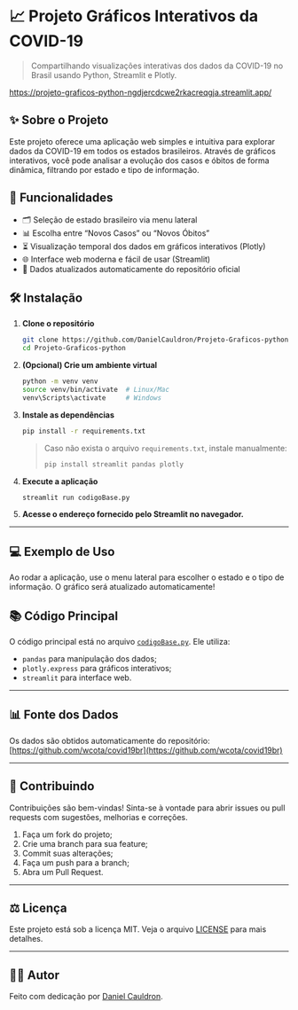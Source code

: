 
# 📈 Projeto Gráficos Interativos da COVID-19

> Compartilhando visualizações interativas dos dados da COVID-19 no Brasil usando Python, Streamlit e Plotly.

https://projeto-graficos-python-ngdjercdcwe2rkacreqgja.streamlit.app/

## ✨ Sobre o Projeto

Este projeto oferece uma aplicação web simples e intuitiva para explorar dados da COVID-19 em todos os estados brasileiros. Através de gráficos interativos, você pode analisar a evolução dos casos e óbitos de forma dinâmica, filtrando por estado e tipo de informação.

## 🚀 Funcionalidades

- 🗂️ Seleção de estado brasileiro via menu lateral
- 📊 Escolha entre “Novos Casos” ou “Novos Óbitos”
- ⏳ Visualização temporal dos dados em gráficos interativos (Plotly)
- 🌐 Interface web moderna e fácil de usar (Streamlit)
- 🔄 Dados atualizados automaticamente do repositório oficial

## 🛠️ Instalação

1. **Clone o repositório**
   ```bash
   git clone https://github.com/DanielCauldron/Projeto-Graficos-python.git
   cd Projeto-Graficos-python
   ```

2. **(Opcional) Crie um ambiente virtual**
   ```bash
   python -m venv venv
   source venv/bin/activate  # Linux/Mac
   venv\Scripts\activate     # Windows
   ```

3. **Instale as dependências**
   ```bash
   pip install -r requirements.txt
   ```
   > Caso não exista o arquivo `requirements.txt`, instale manualmente:
   > ```bash
   > pip install streamlit pandas plotly
   > ```

4. **Execute a aplicação**
   ```bash
   streamlit run codigoBase.py
   ```

5. **Acesse o endereço fornecido pelo Streamlit no navegador.**

---

## 💻 Exemplo de Uso

Ao rodar a aplicação, use o menu lateral para escolher o estado e o tipo de informação. O gráfico será atualizado automaticamente!

## 📚 Código Principal

O código principal está no arquivo [`codigoBase.py`](codigoBase.py). Ele utiliza:
- `pandas` para manipulação dos dados;
- `plotly.express` para gráficos interativos;
- `streamlit` para interface web.

---

## 📊 Fonte dos Dados

Os dados são obtidos automaticamente do repositório:
[https://github.com/wcota/covid19br](https://github.com/wcota/covid19br)

---

## 🤝 Contribuindo

Contribuições são bem-vindas! Sinta-se à vontade para abrir issues ou pull requests com sugestões, melhorias e correções.

1. Faça um fork do projeto;
2. Crie uma branch para sua feature;
3. Commit suas alterações;
4. Faça um push para a branch;
5. Abra um Pull Request.

---

## ⚖️ Licença

Este projeto está sob a licença MIT. Veja o arquivo [LICENSE](LICENSE) para mais detalhes.

---

## 🙋‍♂️ Autor

Feito com dedicação por [Daniel Cauldron](https://github.com/DanielCauldron).


